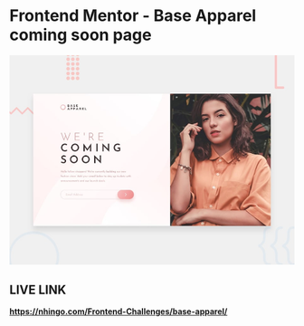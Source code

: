 # Frontend Mentor - Base Apparel coming soon page

![Design preview for the Base Apparel coming soon page coding challenge](./design/desktop-preview.jpg)

## LIVE LINK

**https://nhingo.com/Frontend-Challenges/base-apparel/**
